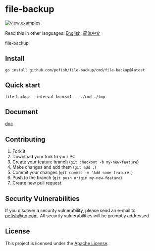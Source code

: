 # file-backup

[![view examples](https://img.shields.io/badge/learn%20by-examples-0C8EC5.svg?style=for-the-badge&logo=go)](https://github.com/pefish/file-backup)

Read this in other languages: [English](README.md), [简体中文](README_zh-cn.md)

file-backup

## Install

```
go install github.com/pefish/file-backup/cmd/file-backup@latest
```

## Quick start

```shell script
file-backup --interval-hours=1 -- ./cmd ./tmp
```

## Document

[doc](https://godoc.org/github.com/pefish/file-backup)

## Contributing

1. Fork it
2. Download your fork to your PC
3. Create your feature branch (`git checkout -b my-new-feature`)
4. Make changes and add them (`git add .`)
5. Commit your changes (`git commit -m 'Add some feature'`)
6. Push to the branch (`git push origin my-new-feature`)
7. Create new pull request

## Security Vulnerabilities

If you discover a security vulnerability, please send an e-mail to [pefish@qq.com](mailto:pefish@qq.com). All security vulnerabilities will be promptly addressed.

## License

This project is licensed under the [Apache License](LICENSE).
